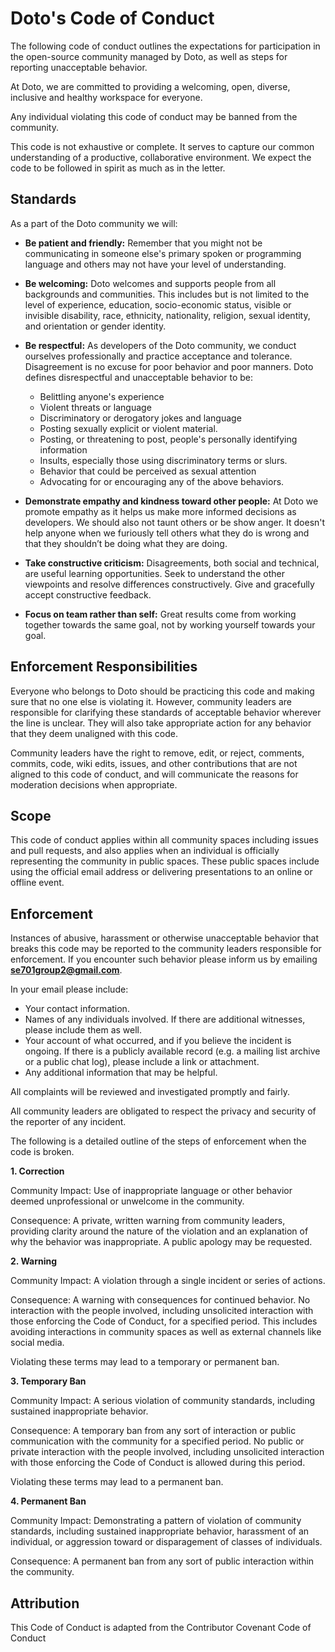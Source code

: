 # Doto's Code of Conduct

The following code of conduct outlines the expectations for participation in the open-source community managed by Doto, as well as steps for reporting unacceptable behavior. 

At Doto, we are committed to providing a welcoming, open, diverse, inclusive and healthy workspace for everyone. 

Any individual violating this code of conduct may be banned from the community.

This code is not exhaustive or complete. It serves to capture our common understanding of a productive, collaborative environment. We expect the code to be followed in spirit as much as in the letter.

## Standards

As a part of the Doto community we will:

  - **Be patient and friendly:** Remember that you might not be communicating in someone else's primary 
  spoken or programming language and others may not have your level of understanding.

  - **Be welcoming:** Doto welcomes and supports people from all backgrounds and communities. This includes but is not limited to the level of experience, education, socio-economic status, visible or invisible disability, race, ethnicity, nationality, religion, sexual identity, and orientation or gender identity. 

  - **Be respectful:** As developers of the Doto community, we conduct ourselves professionally and practice acceptance and tolerance. Disagreement is no excuse for poor behavior and poor manners. Doto defines disrespectful and unacceptable behavior to be:
    - Belittling anyone's experience 
    - Violent threats or language
    - Discriminatory or derogatory jokes and language
    - Posting sexually explicit or violent material.
    - Posting, or threatening to post, people's personally identifying information
    - Insults, especially those using discriminatory terms or slurs.
    - Behavior that could be perceived as sexual attention
    - Advocating for or encouraging any of the above behaviors.

  - **Demonstrate empathy and kindness toward other people:** At Doto we promote empathy as it helps us make more informed decisions as developers. We should also not taunt others or be show anger. It doesn't help anyone when we furiously tell others what they do is wrong and that they shouldn’t be doing what they are doing.
  
  - **Take constructive criticism:** Disagreements, both social and technical, are useful learning opportunities. Seek to understand the other viewpoints and resolve differences constructively. Give and gracefully accept constructive feedback.

  - **Focus on team rather than self:** Great results come from working together towards the same goal, 
  not by working yourself towards your goal. 

## Enforcement Responsibilities

Everyone who belongs to Doto should be practicing this code and making sure that no one else is violating it. However, community leaders are responsible for clarifying these standards
of acceptable behavior wherever the line is unclear. They will also take appropriate action for any behavior that they deem unaligned with this code. 

Community leaders have the right to remove, edit, or reject, comments, commits, code, wiki edits, issues, and other contributions that are not aligned to this code of conduct, and will communicate the reasons for moderation decisions when appropriate. 

## Scope
This code of conduct applies within all community spaces including issues and pull requests, and also applies when an individual is officially representing the community in public spaces. These public spaces include using the official email address or delivering presentations to an online or offline event.

## Enforcement

Instances of abusive, harassment or otherwise unacceptable behavior that breaks this code may be reported to the community leaders responsible for enforcement. If you encounter such behavior please inform us by emailing **se701group2@gmail.com**.

In your email please include:

- Your contact information.
- Names of any individuals involved. If there are additional witnesses, please include them as well.
- Your account of what occurred, and if you believe the incident is ongoing. If there is a publicly available record (e.g. a mailing list archive or a public chat log), please include a link or attachment.
- Any additional information that may be helpful.

All complaints will be reviewed and investigated promptly and fairly.

All community leaders are obligated to respect the privacy and security of the reporter of any incident.

The following is a detailed outline of the steps of enforcement when the code is broken.

  **1. Correction**

Community Impact: Use of inappropriate language or other behavior deemed unprofessional or unwelcome in the community.

Consequence: A private, written warning from community leaders, providing clarity around the nature of the violation and an explanation of why the behavior was inappropriate. A public apology may be requested.

  **2. Warning**

Community Impact: A violation through a single incident or series of actions.

Consequence: A warning with consequences for continued behavior. No interaction with the people involved, including unsolicited interaction with those enforcing the Code of Conduct, for a specified period. This includes avoiding interactions in community spaces as well as external channels like social media. 

Violating these terms may lead to a temporary or permanent ban.

  **3. Temporary Ban**

Community Impact: A serious violation of community standards, including sustained inappropriate behavior.

Consequence: A temporary ban from any sort of interaction or public communication with the community for a specified period. No public or
private interaction with the people involved, including unsolicited
interaction with those enforcing the Code of Conduct is allowed during
this period.
 
Violating these terms may lead to a permanent ban.

  **4. Permanent Ban**

Community Impact: Demonstrating a pattern of violation of community
standards, including sustained inappropriate behavior,  harassment of an
individual, or aggression toward or disparagement of classes of
individuals.

Consequence: A permanent ban from any sort of public interaction within the community.
  
## Attribution

This Code of Conduct is adapted from the Contributor Covenant Code of Conduct
